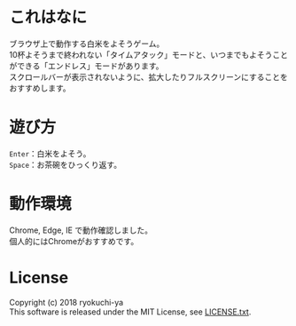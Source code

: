 # これはなに
ブラウザ上で動作する白米をよそうゲーム。  
10杯よそうまで終われない「タイムアタック」モードと、いつまでもよそうことができる「エンドレス」モードがあります。  
スクロールバーが表示されないように、拡大したりフルスクリーンにすることをおすすめします。

# 遊び方
`Enter`：白米をよそう。  
`Space`：お茶碗をひっくり返す。

# 動作環境
Chrome, Edge, IE で動作確認しました。  
個人的にはChromeがおすすめです。

# License
Copyright (c) 2018 ryokuchi-ya  
This software is released under the MIT License, see [LICENSE.txt](https://github.com/ryokuchi-ya/gohan/blob/master/LICENSE.txt).
